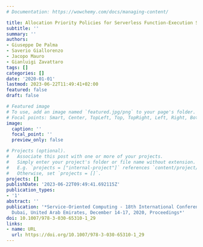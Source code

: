 ```yaml
---
# Documentation: https://wowchemy.com/docs/managing-content/

title: Allocation Priority Policies for Serverless Function-Execution Scheduling Optimisation
subtitle: ''
summary: ''
authors:
- Giuseppe De Palma
- Saverio Giallorenzo
- Jacopo Mauro
- Gianluigi Zavattaro
tags: []
categories: []
date: '2020-01-01'
lastmod: 2023-06-22T11:49:41+02:00
featured: false
draft: false

# Featured image
# To use, add an image named `featured.jpg/png` to your page's folder.
# Focal points: Smart, Center, TopLeft, Top, TopRight, Left, Right, BottomLeft, Bottom, BottomRight.
image:
  caption: ''
  focal_point: ''
  preview_only: false

# Projects (optional).
#   Associate this post with one or more of your projects.
#   Simply enter your project's folder or file name without extension.
#   E.g. `projects = ["internal-project"]` references `content/project/deep-learning/index.md`.
#   Otherwise, set `projects = []`.
projects: []
publishDate: '2023-06-22T09:49:41.692115Z'
publication_types:
- '1'
abstract: ''
publication: '*Service-Oriented Computing - 18th International Conference, ICSOC 2020,
  Dubai, United Arab Emirates, December 14-17, 2020, Proceedings*'
doi: 10.1007/978-3-030-65310-1_29
links:
- name: URL
  url: https://doi.org/10.1007/978-3-030-65310-1_29
---
```

